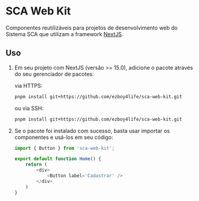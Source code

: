 # SCA Web Kit

Componentes reutilizáveis para projetos de desenvolvimento web do Sistema SCA que utilizam a framework [NextJS](https://nextjs.org/).

## Uso

1. Em seu projeto com NextJS (versão >= 15.0), adicione o pacote através do seu gerenciador de pacotes:

    via HTTPS:

    ```sh
    pnpm install git+https://github.com/ezboy4life/sca-web-kit.git
    ```

    ou via SSH:

    ```sh
    pnpm install git+https://github.com/ezboy4life/sca-web-kit.git
    ```

2. Se o pacote foi instalado com sucesso, basta usar importar os componentes e usá-los em seu código:

    ```typescript
    import { Button } from 'sca-web-kit';

    export default function Home() {
        return (
            <div>
                <Button label='Cadastrar' />
            </div>
        )
    }
    ```
